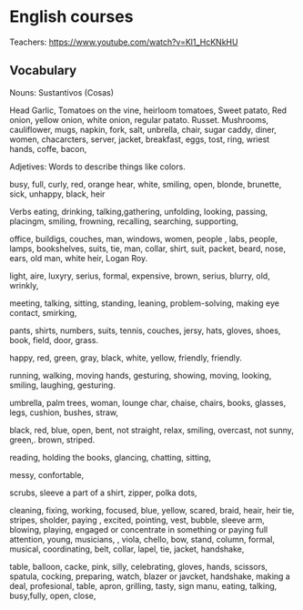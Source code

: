 # English courses

Teachers: 
https://www.youtube.com/watch?v=Kl1_HcKNkHU


## Vocabulary

Nouns: Sustantivos (Cosas)

Head Garlic, Tomatoes on the vine, heirloom tomatoes, Sweet patato, Red onion, yellow onion, white onion, regular patato. Russet. Mushrooms, cauliflower, mugs, napkin, fork, salt, unbrella, chair, sugar caddy, diner, women, chacarcters, server, jacket, breakfast, eggs, tost, ring, wriest hands, coffe, bacon,

Adjetives: Words to describe things like colors.

busy, full, curly, red, orange hear, white, smiling, open, blonde, brunette, sick, unhappy, black, heir

Verbs
eating, drinking, talking,gathering, unfolding, looking, passing, placingm, smiling, frowning, recalling, searching, supporting, 

office, buildigs, couches, man, windows, women, people , labs, people, lamps, bookshelves, suits, tie, man, collar, shirt, suit, packet, beard, nose, ears, old man, white heir, Logan Roy.

light, aire, luxyry, serius, formal, expensive, brown, serius, blurry, old, wrinkly, 

meeting, talking, sitting, standing, leaning, problem-solving, making eye contact, smirking, 

pants, shirts, numbers, suits, tennis, couches, jersy, hats, gloves, shoes, book, field, door, grass.

happy, red, green, gray, black, white, yellow, friendly, friendly.

running, walking, moving hands, 
gesturing, showing, moving, looking, smiling, laughing, gesturing.

umbrella, palm trees, woman, lounge char, chaise, chairs, books, glasses, legs, cushion, bushes, straw,

black, red, blue, open, bent, not straight, relax, smiling, overcast, not sunny, green,. brown, striped.

reading, holding the books, glancing, chatting, sitting,

messy, confortable,

scrubs, 
sleeve a part of a shirt,
zipper, polka dots,

cleaning, fixing, working, focused, blue, yellow, scared, 
braid, heair, heir tie, stripes, sholder, paying , excited, 
pointing, vest, bubble,
sleeve arm, blowing, playing, engaged or concentrate in something or paying full attention, young, musicians, , viola, chello, bow, stand, column, formal, musical, coordinating, belt, collar, lapel, tie, jacket, handshake,


table, balloon, cacke, pink, silly, celebrating, gloves, hands, scissors, spatula, cocking, preparing, watch, blazer or javcket, handshake, making a deal, profesional, table, apron, grilling, tasty, sign manu, eating, talking, busy,fully, open, close, 